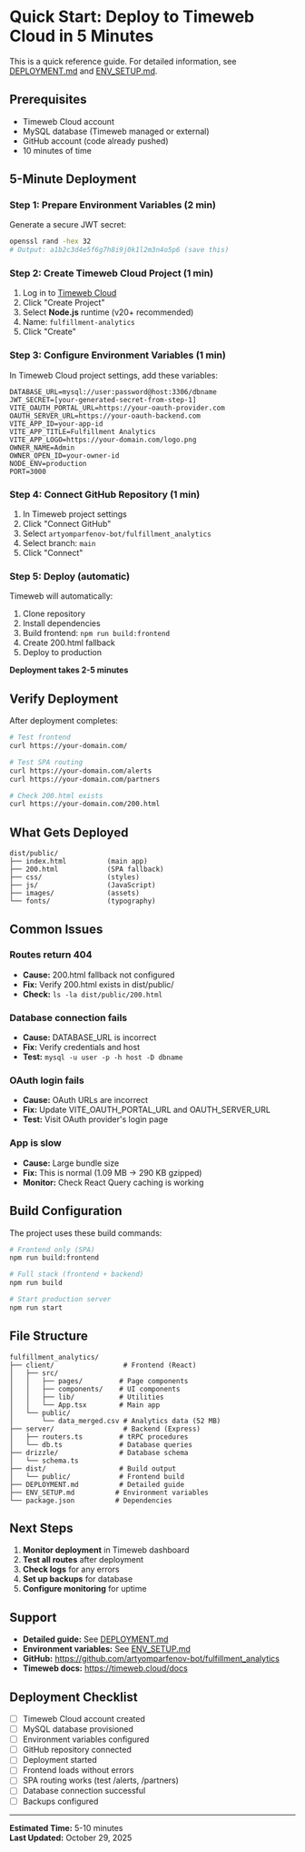 # Quick Start: Deploy to Timeweb Cloud in 5 Minutes

This is a quick reference guide. For detailed information, see [DEPLOYMENT.md](./DEPLOYMENT.md) and [ENV_SETUP.md](./ENV_SETUP.md).

## Prerequisites

- Timeweb Cloud account
- MySQL database (Timeweb managed or external)
- GitHub account (code already pushed)
- 10 minutes of time

## 5-Minute Deployment

### Step 1: Prepare Environment Variables (2 min)

Generate a secure JWT secret:
```bash
openssl rand -hex 32
# Output: a1b2c3d4e5f6g7h8i9j0k1l2m3n4o5p6 (save this)
```

### Step 2: Create Timeweb Cloud Project (1 min)

1. Log in to [Timeweb Cloud](https://timeweb.cloud)
2. Click "Create Project"
3. Select **Node.js** runtime (v20+ recommended)
4. Name: `fulfillment-analytics`
5. Click "Create"

### Step 3: Configure Environment Variables (1 min)

In Timeweb Cloud project settings, add these variables:

```
DATABASE_URL=mysql://user:password@host:3306/dbname
JWT_SECRET=[your-generated-secret-from-step-1]
VITE_OAUTH_PORTAL_URL=https://your-oauth-provider.com
OAUTH_SERVER_URL=https://your-oauth-backend.com
VITE_APP_ID=your-app-id
VITE_APP_TITLE=Fulfillment Analytics
VITE_APP_LOGO=https://your-domain.com/logo.png
OWNER_NAME=Admin
OWNER_OPEN_ID=your-owner-id
NODE_ENV=production
PORT=3000
```

### Step 4: Connect GitHub Repository (1 min)

1. In Timeweb project settings
2. Click "Connect GitHub"
3. Select `artyomparfenov-bot/fulfillment_analytics`
4. Select branch: `main`
5. Click "Connect"

### Step 5: Deploy (automatic)

Timeweb will automatically:
1. Clone repository
2. Install dependencies
3. Build frontend: `npm run build:frontend`
4. Create 200.html fallback
5. Deploy to production

**Deployment takes 2-5 minutes**

## Verify Deployment

After deployment completes:

```bash
# Test frontend
curl https://your-domain.com/

# Test SPA routing
curl https://your-domain.com/alerts
curl https://your-domain.com/partners

# Check 200.html exists
curl https://your-domain.com/200.html
```

## What Gets Deployed

```
dist/public/
├── index.html          (main app)
├── 200.html            (SPA fallback)
├── css/                (styles)
├── js/                 (JavaScript)
├── images/             (assets)
└── fonts/              (typography)
```

## Common Issues

### Routes return 404
- **Cause:** 200.html fallback not configured
- **Fix:** Verify 200.html exists in dist/public/
- **Check:** `ls -la dist/public/200.html`

### Database connection fails
- **Cause:** DATABASE_URL is incorrect
- **Fix:** Verify credentials and host
- **Test:** `mysql -u user -p -h host -D dbname`

### OAuth login fails
- **Cause:** OAuth URLs are incorrect
- **Fix:** Update VITE_OAUTH_PORTAL_URL and OAUTH_SERVER_URL
- **Test:** Visit OAuth provider's login page

### App is slow
- **Cause:** Large bundle size
- **Fix:** This is normal (1.09 MB → 290 KB gzipped)
- **Monitor:** Check React Query caching is working

## Build Configuration

The project uses these build commands:

```bash
# Frontend only (SPA)
npm run build:frontend

# Full stack (frontend + backend)
npm run build

# Start production server
npm run start
```

## File Structure

```
fulfillment_analytics/
├── client/                 # Frontend (React)
│   ├── src/
│   │   ├── pages/         # Page components
│   │   ├── components/    # UI components
│   │   ├── lib/           # Utilities
│   │   └── App.tsx        # Main app
│   └── public/
│       └── data_merged.csv # Analytics data (52 MB)
├── server/                 # Backend (Express)
│   ├── routers.ts         # tRPC procedures
│   └── db.ts              # Database queries
├── drizzle/               # Database schema
│   └── schema.ts
├── dist/                  # Build output
│   └── public/            # Frontend build
├── DEPLOYMENT.md          # Detailed guide
├── ENV_SETUP.md          # Environment variables
└── package.json          # Dependencies
```

## Next Steps

1. **Monitor deployment** in Timeweb dashboard
2. **Test all routes** after deployment
3. **Check logs** for any errors
4. **Set up backups** for database
5. **Configure monitoring** for uptime

## Support

- **Detailed guide:** See [DEPLOYMENT.md](./DEPLOYMENT.md)
- **Environment variables:** See [ENV_SETUP.md](./ENV_SETUP.md)
- **GitHub:** https://github.com/artyomparfenov-bot/fulfillment_analytics
- **Timeweb docs:** https://timeweb.cloud/docs

## Deployment Checklist

- [ ] Timeweb Cloud account created
- [ ] MySQL database provisioned
- [ ] Environment variables configured
- [ ] GitHub repository connected
- [ ] Deployment started
- [ ] Frontend loads without errors
- [ ] SPA routing works (test /alerts, /partners)
- [ ] Database connection successful
- [ ] Backups configured

---

**Estimated Time:** 5-10 minutes  
**Last Updated:** October 29, 2025

